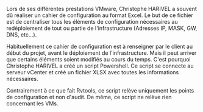 Lors de ses différentes prestations VMware, Christophe HARIVEL a souvent dû réaliser un cahier de configuration au format Excel. 
Le but de ce fichier est de centraliser tous les éléments de configuration nécessaires au redéploiement de tout ou partie de
l'infrastructure (Adresses IP, MASK, GW, DNS, etc...).

Habituellement ce cahier de configuration est à renseigner par le client au début du projet, avant le déploiement de 
l'infrastructure. Mais il peut arriver que certains éléments soient modifiés au cours du temps. 
C'est pourquoi Christophe HARIVEL a créé un script Powershell. Ce script se connecte au serveur vCenter et créé un fichier XLSX
avec toutes les informations nécessaires.

Contrairement à ce que fait Rvtools, ce script relève uniquement les points de configuration et non d'audit.
De même, ce script ne relève rien concernant les VMs. 
